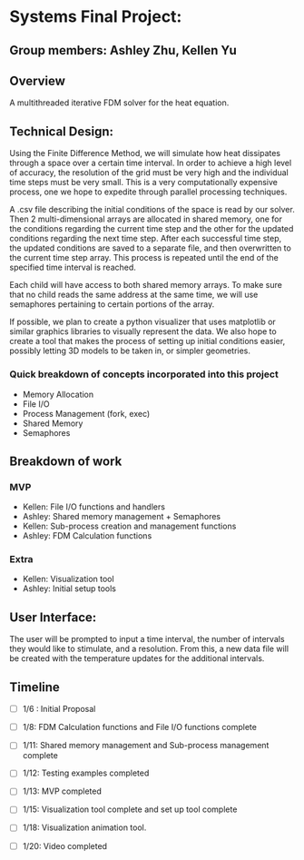 # Systems Final Project: 
## Group members: Ashley Zhu, Kellen Yu
## Overview
A multithreaded iterative FDM solver for the heat equation. 

## Technical Design:
Using the Finite Difference Method, we will simulate how heat dissipates through a space over a certain time interval. In order to achieve a high level of accuracy, the resolution of the grid must be very high and the individual time steps must be very small. This is a very computationally expensive process, one we hope to expedite through parallel processing techniques. 

A .csv file describing the initial conditions of the space is read by our solver. Then 2 multi-dimensional arrays are allocated in shared memory, one for the conditions regarding the current time step and the other for the updated conditions regarding the next time step. After each successful time step, the updated conditions are saved to a separate file, and then overwritten to the current time step array. This process is repeated until the end of the specified time interval is reached. 

Each child will have access to both shared memory arrays. To make sure that no child reads the same address at the same time, we will use semaphores pertaining to certain portions of the array. 

If possible, we plan to create a python visualizer that uses matplotlib or similar graphics libraries to visually represent the data. We also hope to create a tool that makes the process of setting up initial conditions easier, possibly letting 3D models to be taken in, or simpler geometries. 

### Quick breakdown of concepts incorporated into this project
- Memory Allocation
- File I/O
- Process Management (fork, exec)
- Shared Memory
- Semaphores

## Breakdown of work
### MVP
- Kellen: File I/O functions and handlers
- Ashley: Shared memory management + Semaphores
- Kellen: Sub-process creation and management functions
- Ashley: FDM Calculation functions

### Extra
- Kellen: Visualization tool
- Ashley: Initial setup tools

## User Interface: 
The user will be prompted to input a time interval, the number of intervals they would like to stimulate, and a resolution. From this, a new data file will be created with the temperature updates for the additional intervals. 

## Timeline
- [ ] 1/6 : Initial Proposal
- [ ] 1/8: FDM Calculation functions and File I/O functions complete
- [ ] 1/11: Shared memory management and Sub-process management complete
- [ ] 1/12: Testing examples completed
- [ ] 1/13: MVP completed
- [ ] 1/15: Visualization tool complete and set up tool complete
- [ ] 1/18: Visualization animation tool. 
- [ ] 1/20: Video completed 

